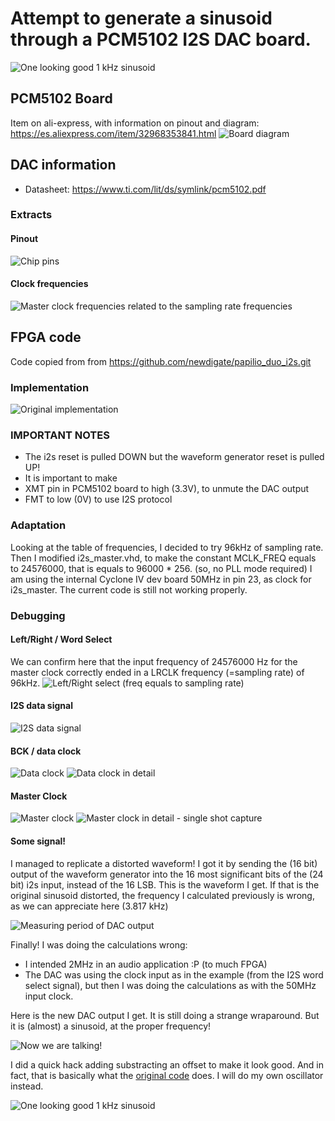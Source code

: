 # Attempt to generate a sinusoid through a PCM5102 I2S DAC board.
![One looking good 1 kHz sinusoid](doc/CenteredSine33kHz.png)
## PCM5102 Board
Item on ali-express, with information on pinout and diagram: https://es.aliexpress.com/item/32968353841.html
![Board diagram](doc/pcm5102_board_diagram.jpg)

## DAC information
 * Datasheet: https://www.ti.com/lit/ds/symlink/pcm5102.pdf
### Extracts
#### Pinout
![Chip pins](doc/pcm5102_table2_TerminalFunctions.png)

#### Clock frequencies
![Master clock frequencies related to the sampling rate frequencies](doc/pcm5102_table3_MasterClock_vs_SRs.png)


## FPGA code
Code copied from from https://github.com/newdigate/papilio_duo_i2s.git

### Implementation
![Original implementation](doc/wave_gen_circuit.png)

### IMPORTANT NOTES
 * The i2s reset is pulled DOWN but the waveform generator reset is pulled UP!
 * It is important to make
  * XMT pin in PCM5102 board to high (3.3V), to unmute the DAC output
  * FMT to low (0V) to use I2S protocol

### Adaptation
Looking at the table of frequencies, I decided to try 96kHz of sampling rate. Then I modified i2s_master.vhd, to make the constant MCLK_FREQ equals to 24576000, that is equals to 96000 * 256. (so, no PLL mode required)
I am using the internal Cyclone IV dev board 50MHz in pin 23, as clock for i2s_master.
The current code is still not working properly.
### Debugging
#### Left/Right / Word Select
We can confirm here that the input frequency of 24576000 Hz for the master clock correctly ended in a LRCLK frequency (=sampling rate) of 96kHz.
![Left/Right select (freq equals to sampling rate)](doc/LeftRight_WordSelect.png)
#### I2S data signal
![I2S data signal](doc/DataOut.png)
#### BCK / data clock
![Data clock](doc/BCK_DataClock.png)
![Data clock in detail](doc/BCK_DataClock_Detailed.png)
#### Master Clock
![Master clock](doc/MasterClock.png)
![Master clock in detail - single shot capture](doc/MasterClock_Detailed_SingleShot.png)
#### Some signal!
I managed to replicate a distorted waveform! I got it by sending the (16 bit) output of the waveform generator into the 16 most significant bits of the (24 bit) i2s input, instead of the 16 LSB. 
This is the waveform I get. If that is the original sinusoid distorted, the frequency I calculated previously is wrong, as we can appreciate here (3.817 kHz)

![Measuring period of DAC output](doc/DAC_with_number_in_MSB_detailed.png)

Finally! I was doing the calculations wrong:
 * I intended 2MHz in an audio application :P (to much FPGA)
 * The DAC was using the clock input as in the example (from the I2S word select signal), but then I was doing the calculations as with the 50MHz input clock.

Here is the new DAC output I get. It is still doing a strange wraparound. But it is (almost) a sinusoid, at the proper frequency!

![Now we are talking!](doc/DAC_with_number_in_MSB_1kHz.png)

I did a quick hack adding substracting an offset to make it look good. And in fact, that is basically what the [original code](https://github.com/newdigate/papilio_duo_i2s/blob/master/i2s_function_generator/circuit/shift_left_16_to_24.vhd) does.
I will do my own oscillator instead.

![One looking good 1 kHz sinusoid](doc/CenteredSine33kHz.png)
